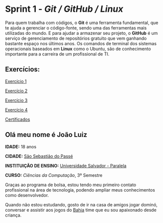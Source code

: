 # Sprint 1 - *Git / GitHub / Linux*

Para quem trabalha com códigos, o **Git** é uma ferramenta fundamental, que te ajuda a gerenciar o código-fonte, sendo uma das ferramentas mais utilizadas do mundo. E para ajudar a armazenar seu projeto, o **GitHub** é um serviço de gerenciamento de repositórios gratuito que vem ganhando bastante espaço nos últimos anos. Os comandos de terminal dos sistemas operacionais baseados em **Linux** como o Ubuntu, são de conhecimento importante para a carreira de um profissional de TI.

## Exercícios:

[Exercício 1](https://github.com/JLPS22/Compass/blob/master/Sprint_1/Exercicios/Exercicio_1.md)

[Exercício 2](https://github.com/JLPS22/Compass/blob/master/Sprint_1/Exercicios/Exercicio_2.md)

[Exercício 3](https://github.com/JLPS22/Compass/blob/master/Sprint_1/Exercicios/Exercicio_3.md)

[Exercício 4](https://github.com/JLPS22/Compass/blob/master/Sprint_1/Exercicios/Exercicio_4.md)

[Certificados](https://github.com/JLPS22/Compass/tree/master/Sprint_1/Certificados)

## Olá meu nome é João Luiz 

**IDADE:** 18 anos

**CIDADE:** [São Sebastião do Passé](https://www.google.com/maps/place/S%C3%A3o+Sebasti%C3%A3o+do+Pass%C3%A9,+BA,+43850-000/@-12.5181017,-38.5017501,14.25z/data=!4m15!1m8!3m7!1s0x7167cd60e176027:0x11ac7f04f52577a6!2zU8OjbyBTZWJhc3Rpw6NvIGRvIFBhc3PDqSwgQkEsIDQzODUwLTAwMA!3b1!8m2!3d-12.5127094!4d-38.4908644!16s%2Fg%2F11bxfw6pw5!3m5!1s0x7167cd60e176027:0x11ac7f04f52577a6!8m2!3d-12.5127094!4d-38.4908644!16s%2Fg%2F11bxfw6pw5?entry=ttu)

**INSTITUIÇÃO DE ENSINO:** [Universidade Salvador - Paralela](https://www.unifacs.br/unidades/)

**CURSO:** *Ciências da Computação*, 3º Semestre

Graças ao programa de bolsa, estou tendo meu primeiro contato profissional na área de tecnologia, podendo ampliar meus conhecimentos como desenvolvedor.

Quando não estou estudando, gosto de ir na casa de amigos jogar dominó, conversar e assistir aos jogos do [Bahia](https://www.google.com/search?q=Esporte+Clube+Bahia&sxsrf=AB5stBijjU3Wap3kx2-ERvtQv14b7MmRWg%3A1689964484663&ei=xM-6ZJuHKKeo1sQPtbuKsAk&ved=0ahUKEwib-ammuKCAAxUnlJUCHbWdApYQ4dUDCBA&uact=5&oq=Esporte+Clube+Bahia&gs_lp=Egxnd3Mtd2l6LXNlcnAiE0VzcG9ydGUgQ2x1YmUgQmFoaWEyDBAjGIoFGCcYRhj9ATINEC4YgwEYsQMYigUYQzIFEAAYgAQyCBAAGIAEGMsBMgUQABiABDIIEAAYgAQYywEyBRAuGIAEMgUQABiABDIFEAAYgAQyBRAAGIAEMhwQLhiDARixAxiKBRhDGJcFGNwEGN4EGOAE2AEDSKtvUOgeWOdgcAF4AZABAJgBngGgAb4GqgEDMC42uAEDyAEA-AEBwgIKEAAYRxjWBBiwA8ICChAAGIoFGLADGEPCAg4QABjkAhjWBBiwA9gBAcICEBAuGIoFGMgDGLADGEPYAQLCAgcQIxixAhgnwgIHEAAYgAQYCsICBxAuGIAEGArCAgwQIxixAhgnGEYY_QHCAgwQIxiwAhgnGEYY_QHCAg0QLhgNGIMBGLEDGIAEwgIHEAAYDRiABMICBxAuGA0YgATCAhwQLhgNGIMBGLEDGIAEGJcFGNwEGN4EGOAE2AED4gMEGAAgQYgGAZAGE7oGBggBEAEYCboGBggCEAEYCLoGBggDEAEYFA&sclient=gws-wiz-serp) time que eu sou apaixonado desde criança.